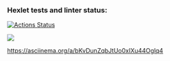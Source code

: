 ### Hexlet tests and linter status:
[![Actions Status](https://github.com/nikolaydlv/frontend-project-46/workflows/hexlet-check/badge.svg)](https://github.com/nikolaydlv/frontend-project-46/actions)

<a href="https://codeclimate.com/github/nikolaydlv/frontend-project-46/maintainability"><img src="https://api.codeclimate.com/v1/badges/4806998a932d095f6d10/maintainability" /></a>


https://asciinema.org/a/bKvDunZqbJtUo0xIXu44Oglq4